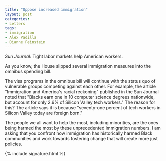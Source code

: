 ```yaml
---
title: "Oppose increased immigration"
layout: post
categories:
- Letters
tags:
- immigration
- Alex Padilla
- Dianne Feinstein
---
```


*Sun Journal:* Tight labor markets help American workers.

As you know, the House slipped several immigration measures into the omnibus spending bill.

The visa programs in the omnibus bill will continue with the status quo of vulnerable groups competing against each other. For example, the article "Immigration and America's racial reckoning" published in the Sun Journal noted that "Blacks earn one in 10 computer science degrees nationwide, but account for only 2.6% of Silicon Valley tech workers." The reason for this? The article says it is because "seventy-one percent of tech workers in Silicon Valley today are foreign born."

The people we all want to help the most, including minorities, are the ones being harmed the most by these unprecedented immigration numbers. I am asking that you confront how immigration has historically harmed Black communities and work towards fostering change that will create more just policies.

{% include signature.html %}
